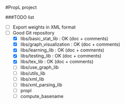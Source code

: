 #PropL project

###TODO list

*   [ ] Export weights in XML format
*   [ ] Good Git repository
  *   [x] libs/basic_stat_lib : OK (doc + comments)
  *   [x] libs/graph_visualization : OK (doc + comments)
  *   [x] libs/learning_lib : OK (doc + comments)
  *   [x] libs/testing_lib : OK (doc + comments)
  *   [x] libs/tex_lib : OK (doc + comments)
  *   [ ] libs/use_graph_lib
  *   [ ] libs/utils_lib
  *   [ ] libs/xml_lib
  *   [ ] libs/xml_parsing_lib
  *   [ ] propl
  *   [ ] compute_basename
